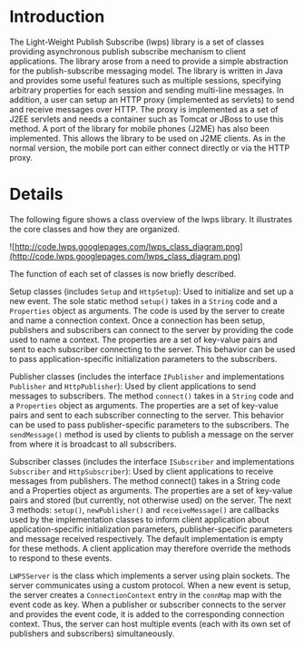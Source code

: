 # Introduction #

The Light-Weight Publish Subscribe (lwps) library is a set of classes providing asynchronous publish subscribe mechanism to client applications. The library arose from a need to provide a simple abstraction for the publish-subscribe messaging model. The library is written in Java and provides some useful features such as multiple sessions, specifying arbitrary properties for each session and sending multi-line messages. In addition, a user can setup an HTTP proxy (implemented as servlets) to send and receive messages over HTTP. The proxy is implemented as a set of J2EE servlets and needs a container such as Tomcat or JBoss to use this method. A port of the library for mobile phones (J2ME) has also been implemented. This allows the library to be used on J2ME clients. As in the normal version, the mobile port can either connect directly or via the HTTP proxy.

# Details #
The following figure shows a class overview of the lwps library. It illustrates the core classes and how they are organized.

![http://code.lwps.googlepages.com/lwps_class_diagram.png](http://code.lwps.googlepages.com/lwps_class_diagram.png)

The function of each set of classes is now briefly described.

Setup classes (includes `Setup` and `HttpSetup`): Used to initialize and set up a new event. The sole static method `setup()` takes in a `String` code and a `Properties` object as arguments. The code is used by the server to create and name a connection context. Once a connection has been setup, publishers and subscribers can connect to the server by providing the code used to name a context. The properties are a set of key-value pairs and sent to each subscriber connecting to the server. This behavior can be used to pass application-specific initialization parameters to the subscribers.

Publisher classes (includes the interface `IPublisher` and implementations `Publisher` and `HttpPublisher`): Used by client applications to send messages to subscribers. The method `connect()` takes in a `String` code and a `Properties` object as arguments. The properties are a set of key-value pairs and sent to each subscriber connecting to the server. This behavior can be used to pass publisher-specific parameters to the subscribers. The `sendMessage()` method is used by clients to publish a message on the server from where it is broadcast to all subscribers.

Subscriber classes (includes the interface `ISubscriber` and implementations `Subscriber` and `HttpSubscriber`): Used by client applications to receive messages from publishers. The method connect() takes in a String code and a Properties object as arguments. The properties are a set of key-value pairs and stored (but currently, not otherwise used) on the server. The next 3 methods: `setup()`, `newPublisher()` and `receiveMessage()` are callbacks used by the implementation classes to inform client application about application-specific initialization parameters, publisher-specific parameters and message received respectively. The default implementation is empty for these methods. A client application may therefore override the methods to respond to these events.

`LWPSServer` is the class which implements a server using plain sockets. The server communicates using a custom protocol. When a new event is setup, the server creates a `ConnectionContext` entry in the `connMap` map with the event code as key. When a publisher or subscriber connects to the server and provides the event code, it is added to the corresponding connection context. Thus, the server can host multiple events (each with its own set of publishers and subscribers) simultaneously.
